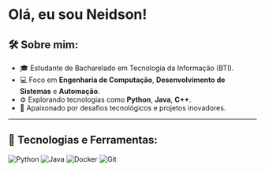# Olá, eu sou Neidson! 

## 🛠️ Sobre mim:
- 🎓 Estudante de Bacharelado em Tecnologia da Informação (BTI).
- 💻 Foco em **Engenharia de Computação**, **Desenvolvimento de Sistemas** e **Automação**.
- ⚙️ Explorando tecnologias como **Python**, **Java**, **C++**.
- 🎯 Apaixonado por desafios tecnológicos e projetos inovadores.

---

## 🔧 Tecnologias e Ferramentas:
![Python](https://img.shields.io/badge/Python-3776AB?style=for-the-badge&logo=python&logoColor=white)
![Java](https://img.shields.io/badge/Java-007396?style=for-the-badge&logo=java&logoColor=white)
![Docker](https://img.shields.io/badge/Docker-2496ED?style=for-the-badge&logo=docker&logoColor=white)
![Git](https://img.shields.io/badge/Git-F05032?style=for-the-badge&logo=git&logoColor=white)

